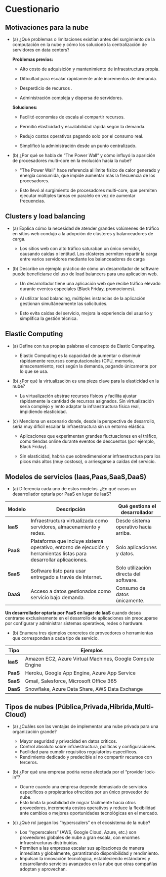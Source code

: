 # Cuestionario

## Motivaciones para la nube

- (a) ¿Qué problemas o limitaciones existían antes del surgimiento de la computación en la nube y cómo los solucionó la centralización de servidores en data centers?

  **Problemas previos:**

  - Alto costo de adquisición y mantenimiento de infraestructura propia.

  - Dificultad para escalar rápidamente ante incrementos de demanda.

  - Desperdicio de recursos .

  - Administración compleja y dispersa de servidores.

  **Soluciones:**

  - Facilitó economías de escala al compartir recursos.

  - Permitió elasticidad y escalabilidad rápida según la demanda.

  - Redujo costos operativos pagando solo por el consumo real.

  - Simplificó la administración desde un punto centralizado.

- (b) ¿Por qué se habla de “The Power Wall” y cómo influyó la aparición de procesadores multi-core en la evolución hacia la nube?

  - "The Power Wall" hace referencia al límite físico de calor generado y energía consumida, que impide aumentar más la frecuencia de los procesadores.

  - Esto llevó al surgimiento de procesadores multi-core, que permiten ejecutar múltiples tareas en paralelo en vez de aumentar frecuencias.

## Clusters y load balancing

- (a) Explica cómo la necesidad de atender grandes volúmenes de tráfico en sitios web condujo a la adopción de clústeres y balanceadores de carga.
  - Los sitios web con alto tráfico saturaban un único servidor, causando caídas o lentitud. Los clústeres permiten repartir la carga entre varios servidores mediante los balanceadores de carga
- (b) Describe un ejemplo práctico de cómo un desarrollador de software puede beneficiarse del uso de load balancers para una aplicación web.

  - Un desarrollador tiene una aplicación web que recibe tráfico elevado durante eventos especiales (Black Friday, promociones).

  - Al utilizar load balancing, múltiples instancias de la aplicación gestionan simultáneamente las solicitudes.

  - Esto evita caídas del servicio, mejora la experiencia del usuario y simplifica la gestión técnica.

## Elastic Computing

- (a) Define con tus propias palabras el concepto de Elastic Computing.
  - Elastic Computing es la capacidad de aumentar o disminuir rápidamente recursos computacionales (CPU, memoria, almacenamiento, red) según la demanda, pagando únicamente por lo que se usa.
- (b) ¿Por qué la virtualización es una pieza clave para la elasticidad en la nube?

  - La virtualización abstrae recursos físicos y facilita ajustar rápidamente la cantidad de recursos asignados. Sin virtualización sería complejo y lento adaptar la infraestructura física real, impidiendo elasticidad.

- (c) Menciona un escenario donde, desde la perspectiva de desarrollo, sería muy difícil escalar la infraestructura sin un entorno elástico.

  - Aplicaciones que experimentan grandes fluctuaciones en el tráfico, como tiendas online durante eventos de descuentos (por ejemplo, Black Friday).

  - Sin elasticidad, habría que sobredimensionar infraestructura para los picos más altos (muy costoso), o arriesgarse a caídas del servicio.

## Modelos de servicios (Iaas,Paas,SaaS,DaaS)

- (a) Diferencia cada uno de estos modelos. ¿En qué casos un desarrollador optaría por PaaS en lugar de IaaS?

| Modelo   | Descripción                                                                                                         | Qué gestiona el desarrollador          |
| -------- | ------------------------------------------------------------------------------------------------------------------- | -------------------------------------- |
| **IaaS** | Infraestructura virtualizada como servidores, almacenamiento y redes.                                               | Desde sistema operativo hacia arriba.  |
| **PaaS** | Plataforma que incluye sistema operativo, entorno de ejecución y herramientas listas para desarrollar aplicaciones. | Solo aplicaciones y datos.             |
| **SaaS** | Software listo para usar entregado a través de Internet.                                                            | Solo utilización directa del software. |
| **DaaS** | Acceso a datos gestionados como servicio bajo demanda.                                                              | Consumo de datos únicamente.           |

**Un desarrollador optaría por PaaS en lugar de IaaS** cuando desea centrarse exclusivamente en el desarrollo de aplicaciones sin preocuparse por configurar y administrar sistemas operativos, redes o hardware.

- (b) Enumera tres ejemplos concretos de proveedores o herramientas que correspondan a cada tipo de servicio.

| Tipo     | Ejemplos                                                  |
| -------- | --------------------------------------------------------- |
| **IaaS** | Amazon EC2, Azure Virtual Machines, Google Compute Engine |
| **PaaS** | Heroku, Google App Engine, Azure App Service              |
| **SaaS** | Gmail, Salesforce, Microsoft Office 365                   |
| **DaaS** | Snowflake, Azure Data Share, AWS Data Exchange            |

## Tipos de nubes (Pública,Privada,Híbrida,Multi-Cloud)

- (a) ¿Cuáles son las ventajas de implementar una nube privada para una organización grande?

  - Mayor seguridad y privacidad en datos críticos.
  - Control absoluto sobre infraestructura, políticas y configuraciones.
  - Facilidad para cumplir requisitos regulatorios específicos.
  - Rendimiento dedicado y predecible al no compartir recursos con terceros.

- (b) ¿Por qué una empresa podría verse afectada por el “provider lock-in”?

  - Ocurre cuando una empresa depende demasiado de servicios específicos o propietarios ofrecidos por un único proveedor de nube.
  - Esto limita la posibilidad de migrar fácilmente hacia otros proveedores, incrementa costos operativos y reduce la flexibilidad ante cambios o mejores oportunidades tecnológicas en el mercado.

- (c) ¿Qué rol juegan los “hyperscalers” en el ecosistema de la nube?

  - Los “hyperscalers” (AWS, Google Cloud, Azure, etc.) son proveedores globales de nube a gran escala, con enormes infraestructuras distribuidas.
  - Permiten a las empresas escalar sus aplicaciones de manera inmediata y globalmente, garantizando disponibilidad y rendimiento.
  - Impulsan la innovación tecnológica, estableciendo estándares y desarrollando servicios avanzados en la nube que otras compañías adoptan y aprovechan.
